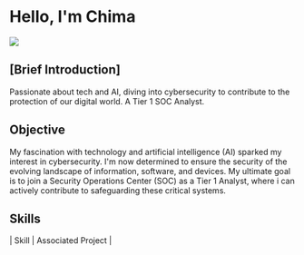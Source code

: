 # Hello, I'm Chima

<a href="https://linkedin.com/in/chimaeze-chinwekele-samuel-00208629a"><img src="https://img.shields.io/badge/LinkedIn-blue" /></a>

<h2> [Brief Introduction] </h2>
Passionate about tech and AI, diving into cybersecurity to contribute to the protection of our digital world. A Tier 1 SOC Analyst.

<h2> Objective </h2> 
My fascination with technology and artificial intelligence (AI) sparked my interest in cybersecurity. I'm now determined to ensure the security of the evolving landscape of information, software, and devices. My ultimate goal is to join a Security Operations Center (SOC) as a Tier 1 Analyst, where i can actively contribute to safeguarding these critical systems. 

<h2> Skills</h2> 
|              Skill                                                                 |         Associated Project             |   <br>











<!--
**CHIMAEZECHINWEKELE/ChimaezeChinwekele** is a ✨ _special_ ✨ repository because its `README.md` (this file) appears on your GitHub profile.

Here are some ideas to get you started:

- 🔭 I’m currently working on ...
- 🌱 I’m currently learning ...
- 👯 I’m looking to collaborate on ...
- 🤔 I’m looking for help with ...
- 💬 Ask me about ...
- 📫 How to reach me: ...
- 😄 Pronouns: ...
- ⚡ Fun fact: ...
-->
